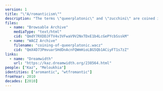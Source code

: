 ```yaml
---
version: 1
title: "\"A/romanticism\""
description: "The terms \"queerplatonic\" and \"zucchini\" are coined in the comments of a blog post on aromanticism"
files:
  - name: "Browsable Archive"
    mediaType: "text/html"
    cid: "QmdY7RXDDJFTV4v3VFwaV9V2NxTDxE1b4LcGePYcbSsskM"
  - name: "WACZ Archive"
    filename: "coining-of-queerplatonic.wacz"
    cid: "QmX4D73PmvuarSHdDnAcnFQWmHioLBG5Qb1ACiyFT1s7zZ"
links:
  - name: "Dreamwidth"
    url: "https://kaz.dreamwidth.org/238564.html"
people: ["Kaz", "Meloukhia"]
identities: ["aromantic", "wtfromantic"]
fromYear: 2010
decades: [2010]
---
```


